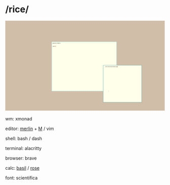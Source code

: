 # /rice/

<img src="salut2.png" alt="rice">

wm: xmonad

editor: [merlin](https://merlinfo.github.io) + [M](https://github.com/merlinfo/M) / vim

shell: bash / dash

terminal: alacritty

browser: brave

calc: [basil](https://github.com/geremachek/basil) / [rose](https://github.com/geremachek/rose)

font: scientifica 
